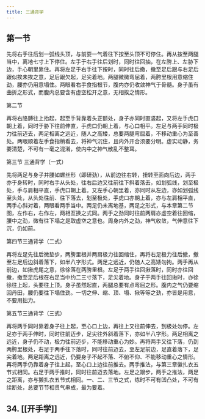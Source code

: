 ```yaml
---
title: 三通背学
---
```


## 第一节

先将右手往后划一弧线头顶，与前耍一气着往下按至头顶不可停住。再从按至两腿当中，离地七寸上下停住。左手于右手往后划时，同时往回抽，在左胯上、左胁下边，手心朝里靠住。再将左足于右手往下按时，同时往后撤，撤至足后跟与右足后跟似挨未挨之意，足后跟欠起，足尖着地。两腿微微弯屈着，两胯里根用意缩住劲，腰亦仍用意塌住。两眼看右手食指根节，腹内亦仍收敛神气于骨髓。身子虽有曲折之形式，而腹内总要含有虚空松开之意，无相挨之情形。

第二节

再将右胳膊往上抬起，起至手背靠着头正额处，身子亦同时直竖起，又将左手虎口朝上着，同时于胁下往前伸直，手虎口仍朝上着，与心口相平。左足与两手同时极力往前迈去，两足相离之远近，随人之高矮，总要两腿弯屈着，不移动重心为至善处。两眼顺着左手食指梢看去，将神气沉住，且内外开合须要分明。虚实动静，务要清楚，不可有一毫之混淆，使内中之神气散乱不整耳。

第三节 三通背学（一式）

先将两足与身子并腰如螺丝形（即研劲），从前边往右转，扭转至面向后边，两手亦于身转时，同时右手从头处，往右后边又往前往下斜着落去，如划弧线，划至极处，手与肩相平直，手虎口朝上着。又左手心朝里着，亦同时从左边，亦如划弧线至头处，从头处往前、往下落去，划至极处，手虎口亦朝上着，亦与左肩相平直，两手心斜对着，两眼看两手当中。两足仍未离地基，两足之形式，与本章第二节图，左作右，右作左，两相互换之式同。两手之劲同时往前两肩亦虚空着往回缩，腰中之劲，微有往下塌之是取虚空之意也。周身内外之劲，神气收敛，气伸意往下沉，仍如前。

第四节三通背学（二式）

再将左足先往后微垫步，两胯里根并两肩极力往回缩住，再将右足极力往后撤，撤至左足后边斜着落下，如半八字形式。两足之远近，仍随人之高矮勿拘。两手再从前边，如揪虎尾之意，徐徐落在两胯里根。左足于两手往回揪落时，同时亦往回撤，撤至足后根在右足当中约二三寸落下，足尖着地。身子于两手往回揪时，亦徐徐往上起，头要往上顶。身子虽然起直，两腿总要有点弯屈之形。腹内之气仍要缩回丹田，腰仍要往下塌住劲。一切之伸、缩、顶、塌、揪等等之劲，亦皆是用意，不要用拙力。

第五节三通背学（三式）

再将两手同时靠着身子往上起，至心口上边，再往上又往前伸去，到极处勿停。左足亦于两手伸时，同时往前迈步，足尖往外斜着落下，亦如半八字形。两足相离之远近，身子仍不动，极力往前迈步，不能移动重心为妙。再将两手又往下落，仍到两胯里根处，右足于两手往下落时，同时往前迈去，至左足前边，足直着落下，足尖着地。两足距离之远近，仍要身子不起不落、不俯不仰、不能移动重心之情形。再将两手仍靠着身子往上起，至心口上边往前推去。两手推法，与第三章徽扎衣五节式相同。右足于两手推时，同时往前迈去落地。左足之跟步，两手之推法，两足之距离，亦与獭扎衣五节式相同。一、二、三节之式，练时不可有凹凸处，不可有续断处，总要节节相贯气串成，最为要着。
## 34. [[开手学]]
##
